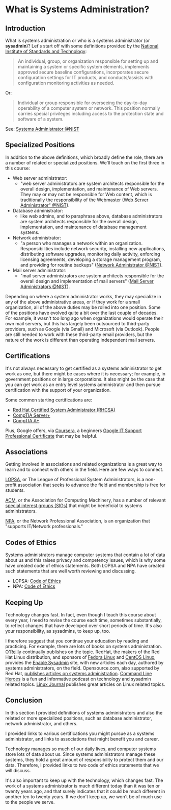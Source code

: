 # What is Systems Administration?

## Introduction

What is systems administration or
who is a systems administrator (or **sysadmin**)?
Let's start off with some definitions provided by
the [National Institute of Standards and Technology][nist]:

> An individual, group, or organization responsible for setting up and
> maintaining a system or specific system elements, implements approved secure
> baseline configurations, incorporates secure configuration settings for IT
> products, and conducts/assists with configuration monitoring activities as
> needed.

Or:

> Individual or group responsible for overseeing the day-to-day operability of a
> computer system or network. This position normally carries special privileges
> including access to the protection state and software of a system.

See: [Systems Administrator @NIST][sysadminNIST]

## Specialized Positions

In addition to the above definitions,
which broadly define the role,
there are a number of related or specialized positions.
We'll touch on the first three in this course:

- Web server administrator:
  - "web server administrators are system architects responsible for the
    overall design, implementation, and maintenance of Web servers. They may or
    may not be responsible for Web content, which is traditionally the
    responsibility of the Webmaster ([Web Server Administrator"
    @NIST][webadminNIST]).
- Database administrator:
  - like web admins, and to paraphrase above, database administrators are system
    architects responsible for the overall design, implementation, and
    maintenance of database management systems. 
- Network administrator:
  - "a person who manages a network within an organization. Responsibilities
    include network security, installing new applications, distributing software
    upgrades, monitoring daily activity, enforcing licensing agreements,
    developing a storage management program, and providing for routine backups"
    ([Network Administrator @NIST][netadminNIST]).
- Mail server administrator:
  - "mail server administrators are system architects responsible for the
    overall design and implementation of mail servers" ([Mail Server
    Administrators @NIST][mailadminNIST]).

Depending on where a system administrator works,
they may specialize in any of the above administrative areas, or
if they work for a small organization,
all of the above duties may be rolled into one position.
Some of the positions have evolved quite a bit over the last
couple of decades.
For example, it wasn't too long ago when organizations would
operate their own mail servers, but
this has largely been outsourced to third-party providers,
such as Google (via Gmail) and Microsoft (via Outlook).
People are still needed to work with these
third-party email providers, but
the nature of the work is different than operating
independent mail servers.

## Certifications

It's not always necessary to get certified
as a systems administrator to get work as one, but
there might be cases where it is necessary; for example,
in government positions or in large corporations.
It also might be the case that you can get work
as an entry level systems administrator and
then pursue certification with
the support of your organization.

Some common starting certifications are:

- [Red Hat Certified System Administrator (RHCSA)][redhatSysAdmin]
- [CompTIA Server+][comptiaServer]
- [CompTIA A+][compTIAAplus]

Plus, Google offers, via [Coursera][coursera], a
beginners [Google IT Support Professional Certificate][googleIT]
that may be helpful.

## Associations

Getting involved in associations and related
organizations is a great way to learn and
to connect with others in the field.
Here are few ways to connect.

[LOPSA][lopsa], or
The League of Professional System Administrators,
is a non-profit association that seeks to advance
the field and membership is free for students.

[ACM][acm], or the Association for Computing Machinery,
has a number of relevant
[special interest groups (SIGs)][acmSIGs]
that might be beneficial to systems administrators. 

[NPA][npa], or the Network Professional Association,
is an organization that "supports IT/Network 
professionals."

## Codes of Ethics

Systems administrators manage computer systems
that contain a lot of data about us and
this raises privacy and competency issues,
which is why some have created code of ethics statements.
Both LOPSA and NPA have created such statements
that are well worth reviewing and discussing.

- LOPSA: [Code of Ethics][coeLOPSA]
- NPA: [Code of Ethics][coeNPA]

## Keeping Up

Technology changes fast.
In fact, even though I teach this course
about every year,
I need to revise the
course each time, sometimes substantially,
to reflect changes that have developed
over short periods of time.
It's also your responsibility,
as sysadmins,
to keep up, too.

I therefore suggest that you continue your
education by reading and practicing.
For example, there are lots of books on 
systems administration.
[O'Reilly][oreillySysAdmin] continually
publishes on the topic.
RedHat,
the makers of the Red Hat Linux distribution,
and sponsors of [Fedora Linux][fedora] and
[CentOS Linux][centos],
provides the [Enable Sysadmin][enableSysadmin] site,
with new articles each day,
authored by systems administrators,
on the field.
Opensource.com, also supported by Red Hat,
[publishes articles on systems administration][opensourceSysAdmin].
[Command Line Heroes][clh] is a fun and
informative podcast on technology and
sysadmin related topics.
[Linux Journal][linuxjournal] publishes great articles
on Linux related topics.

## Conclusion

In this section I provided definitions of systems administrators
and also the related or more specialized positions,
such as database administrator, network administrator,
and others.

I provided links to various certifications you might
pursue as a systems administrator, and
links to associations that might benefit you and career.

Technology manages so much of our daily lives, and
computer systems store lots of data about us.
Since systems administrators manage these systems,
they hold a great amount of responsibility
to protect them and our data.
Therefore, I provided links to two code of ethics
statements that we will discuss.

It's also important to keep up with the technology,
which changes fast.
The work of a systems administrator is much different
today than it was ten or twenty years ago, and
that surely indicates that it could be much different in
another ten to twenty years.
If we don't keep up,
we won't be of much use to the people we serve.
  
[comptiaServer]:https://www.comptia.org/certifications/server
[redhatSysAdmin]:https://www.redhat.com/en/services/certification/rhcsa
[compTIAAplus]:https://www.comptia.org/certifications/a
[googleIT]:https://www.coursera.org/professional-certificates/google-it-support
[coursera]:https://www.coursera.org/
[nist]:https://www.nist.gov/
[sysadminNIST]:https://csrc.nist.gov/glossary/term/system_administrator
[webadminNIST]:https://csrc.nist.gov/glossary/term/web_server_administrator
[netadminNIST]:https://csrc.nist.gov/glossary/term/network_administrator
[mailadminNIST]:https://csrc.nist.gov/glossary/term/mail_server_administrator
[lopsa]:https://lopsa.org/AboutLOPSA
[acm]:https://www.acm.org/
[acmSIGs]:https://www.acm.org/special-interest-groups/alphabetical-listing
[npa]:http://www.npa.org/
[coeLOPSA]:https://lopsa.org/CodeOfEthics
[coeNPA]:https://www.npa.org/public/about_codeofethics.cfm
[centos]:https://centos.org/
[fedora]:https://www.linuxjournal.com/
[linuxjournal]:https://www.linuxjournal.com/
[oreillySysAdmin]:https://www.npa.org/public/about_codeofethics.cfm
[enableSysadmin]:https://www.redhat.com/sysadmin/
[opensourceSysAdmin]:https://opensource.com/tags/sysadmin
[clh]:https://www.redhat.com/en/command-line-heroes
